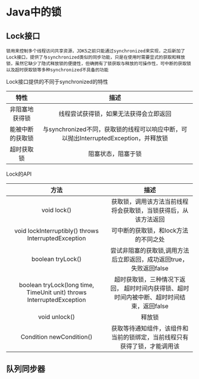 # Java中的锁

## Lock接口
    锁用来控制多个线程访问共享资源，JDK5之前只能通过synchronized来实现，之后新加了Lock接口，提供了与synchronized类似的同步功能，只是在使用时需要显式的获取和释放锁，虽然它缺少了隐式释放锁的便捷性，但确拥有了锁获取与释放的可操作性，可中断的获取锁以及超时获取锁等多种synchronized不具备的功能

Lock接口提供的不同于synchronized的特性

| 特性 | 描述 |
| :-----: | :----: |
| 非阻塞地获得锁 | 线程尝试获得锁，如果无法获得会立即返回 |
| 能被中断的获取锁 | 与synchronized不同，获取锁的线程可以响应中断，可以抛出InterruptedException，并释放锁 |
| 超时获取锁 | 阻塞状态，阻塞于锁 |

Lock的API

| 方法 | 描述 |
| :-----: | :----: |
| void lock() | 获取锁，调用该方法当前线程将会获取锁，当锁获得后，从该方法返回 |
| void lockInterruptibly() throws InterruptedException | 可中断的获取锁，和lock方法的不同之处 |
| boolean tryLock() | 尝试非阻塞的获取锁,调用方法后立即返回，成功返回true，失败返回false |
| boolean tryLock(long time, TimeUnit unit) throws InterruptedException | 超时获取锁，三种情况下返回， 超时时间内获得锁、超时时间内被中断、超时时间结束，返回false|
| void unlock() | 释放锁 |
| Condition newCondition() | 获取等待通知组件，该组件和当前的锁绑定，当前线程只有获得了锁，才能调用该 |

## 队列同步器
